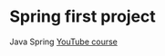 # Spring first project
Java Spring [YouTube course](https://www.youtube.com/playlist?list=PLAma_mKffTOR5o0WNHnY0mTjKxnCgSXrZ)
